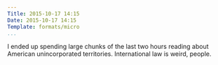 ```yaml
---
Title: 2015-10-17 14:15
Date: 2015-10-17 14:15
Template: formats/micro
...
```


I ended up spending large chunks of the last two hours reading about American
unincorporated territories. International law is weird, people.
